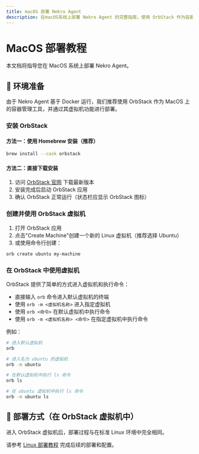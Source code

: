 ```yaml
---
title: macOS 部署 Nekro Agent
description: 在macOS系统上部署 Nekro Agent 的完整指南，使用 OrbStack 作为容器管理工具，包含环境准备和两种部署方式的详细步骤
---
```


# MacOS 部署教程

本文档将指导您在 MacOS 系统上部署 Nekro Agent。

## 🌈 环境准备

由于 Nekro Agent 基于 Docker 运行，我们推荐使用 OrbStack 作为 MacOS 上的容器管理工具，并通过其虚拟机功能进行部署。

### 安装 OrbStack

#### 方法一：使用 Homebrew 安装（推荐）

```bash
brew install --cask orbstack
```

#### 方法二：直接下载安装

1. 访问 [OrbStack 官网](https://orbstack.dev/) 下载最新版本
2. 安装完成后启动 OrbStack 应用
3. 确认 OrbStack 正常运行（状态栏应显示 OrbStack 图标）

### 创建并使用 OrbStack 虚拟机

1. 打开 OrbStack 应用
2. 点击"Create Machine"创建一个新的 Linux 虚拟机（推荐选择 Ubuntu）
3. 或使用命令行创建：

```bash
orb create ubuntu my-machine
```

### 在 OrbStack 中使用虚拟机

OrbStack 提供了简单的方式进入虚拟机和执行命令：

- 直接输入 `orb` 命令进入默认虚拟机的终端
- 使用 `orb -m <虚拟机名称>` 进入指定虚拟机
- 使用 `orb <命令>` 在默认虚拟机中执行命令
- 使用 `orb -m <虚拟机名称> <命令>` 在指定虚拟机中执行命令

例如：

```bash
# 进入默认虚拟机
orb

# 进入名为 ubuntu 的虚拟机
orb -m ubuntu

# 在默认虚拟机中执行 ls 命令
orb ls

# 在 ubuntu 虚拟机中执行 ls 命令
orb -m ubuntu ls
```

## 🚀 部署方式（在 OrbStack 虚拟机中）

进入 OrbStack 虚拟机后，部署过程与在标准 Linux 环境中完全相同。

请参考 [Linux 部署教程](./linux.md) 完成后续的部署和配置。
